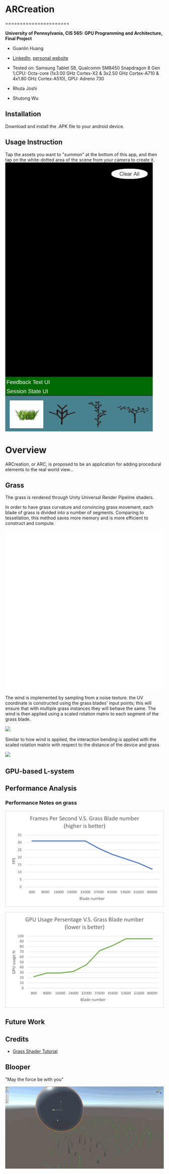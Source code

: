 # ARCreation
======================

**University of Pennsylvania, CIS 565: GPU Programming and Architecture, Final Project**

* Guanlin Huang
 * [LinkedIn](https://www.linkedin.com/in/guanlin-huang-4406668502/), [personal website](virulentkid.github.io/personal_web/index.html)
 * Tested on: Samsung Tablet S8, Qualcomm SM8450 Snapdragon 8 Gen 1;CPU: Octa-core (1x3.00 GHz Cortex-X2 & 3x2.50 GHz Cortex-A710 & 4x1.80 GHz Cortex-A510), GPU: 	Adreno 730

* Rhuta Joshi

* Shutong Wu

## Installation
Download and install the .APK file to your android device.

## Usage Instruction
Tap the assets you want to "summon" at the bottom of this app, and then tap on the white-dotted area of the scene from your camera to create it.
![](imgs/ui.png)  

Overview
===========
ARCreation, or ARC, is proposed to be an application for adding procedural elements to the real world view...

## Grass
The grass is rendered through Unity Universal Render Pipeline shaders.
  
In order to have grass curvature and convincing grass movement, each blade of grass is divided into a number of segments. Comparing to tessellation, this method saves more memory and is more efficient to construct and compute. 
  
![](imgs/grass-construction.gif)
  
The wind is implemented by sampling from a noise texture. the UV coordinate is constructed using the grass blades' input points; this will ensure that with multiple grass instances they will behave the same. The wind is then applied using a scaled rotation matrix to each segment of the grass blade.
  
![](imgs/grassIntro.gif)
  
Similar to how wind is applied, the interaction bending is applied with the scaled rotation matrix with respect to the distance of the device and grass
  
![](imgs/grass.gif)
  
## GPU-based L-system

## Performance Analysis

### Performance Notes on grass
![](imgs/fpsGrass.png)
  
![](imgs/gpuGrass.png)  
  
## Future Work

## Credits
* [Grass Shader Tutorial](https://roystan.net/articles/grass-shader/)

## Blooper
"May the force be with you"
  
![](imgs/interactBlooper.gif)  
